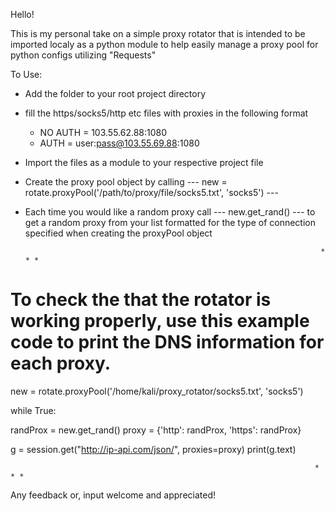 Hello! 

This is my personal take on a simple proxy rotator that is intended to be imported localy as a python module to help easily manage a proxy pool for python configs utilizing "Requests"

To Use:


- Add the folder to your root project directory

- fill the https/socks5/http etc files with proxies in the following format
  * NO AUTH = 103.55.62.88:1080
  * AUTH = user:pass@103.55.69.88:1080

- Import the files as a module to your respective project file

- Create the proxy pool object by calling --- new = rotate.proxyPool('/path/to/proxy/file/socks5.txt', 'socks5') ---

- Each time you would like a random proxy call ---  new.get_rand() --- to get a random proxy from your list formatted for the type of connection specified when creating the proxyPool object


                                                                        * * *


To check the that the rotator is working properly, use this example
code to print the DNS information for each proxy. 
====================================================================


new = rotate.proxyPool('/home/kali/proxy_rotator/socks5.txt', 'socks5')

while True:

  randProx = new.get_rand()
  proxy = {'http': randProx,
            'https': randProx}
  
  g = session.get("http://ip-api.com/json/", proxies=proxy)
  print(g.text)
  
  

                                                                        * * *


Any feedback or, input welcome and appreciated!




  
